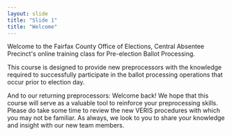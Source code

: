 ```yaml
---
layout: slide
title: "Slide 1"
title: "Welcome"
---
```


Welcome to the Fairfax County Office of Elections, Central Absentee Precinct's online training class for Pre-election Ballot Processing.

This course is designed to provide new preprocessors with the knowledge required to successfully participate in the ballot processing operations that occur prior to election day.

And to our returning preprocessors: Welcome back! We hope that this course will serve as a valuable tool to reinforce your preprocessing skills. Please do take some time to review the new VERIS procedures with which you may not be familiar. As always, we look to you to share your knowledge and insight with our new team members.